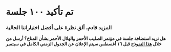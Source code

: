 # تم تأكيد ١٠٠ جلسة

### المزيد قادم، ألق نظرة على أفضل اختياراتنا الحالية
**هل تريد استضافة جلسة في مؤتمر الصليب الأحمر والهلال الأحمر بشأن المناخ؟ أرسل من خلال
[هذا النموذج](https://future-rcrc.com/ar/climate-red-virtual-summit/)
قبل ١٦ أغسطس
سيتم الإعلان عن الجدول الزمني الكامل في سبتمبر**
